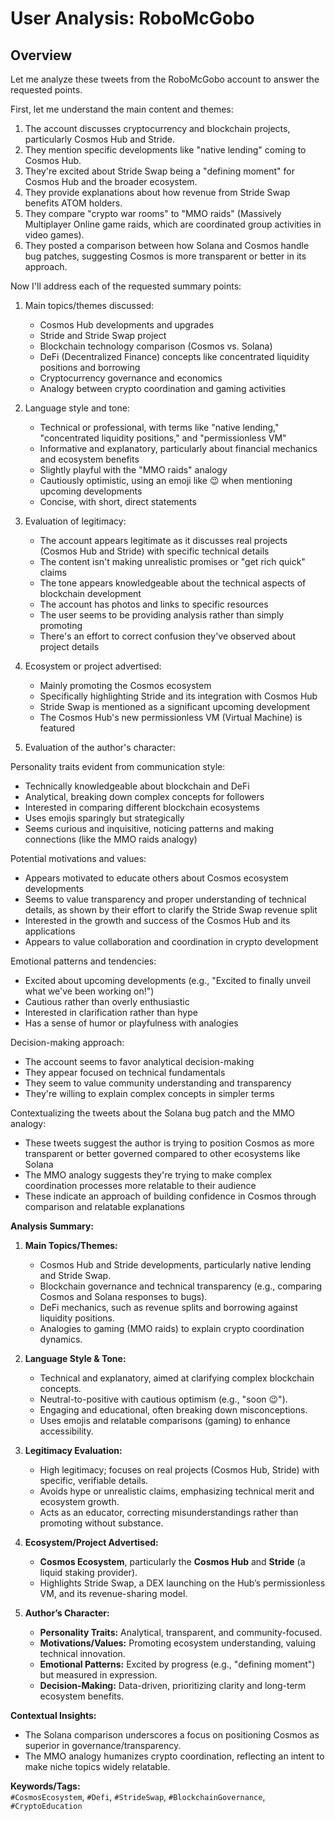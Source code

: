 # User Analysis: RoboMcGobo

## Overview

<think>
Let me analyze these tweets from the RoboMcGobo account to answer the requested points.

First, let me understand the main content and themes:

1. The account discusses cryptocurrency and blockchain projects, particularly Cosmos Hub and Stride.
2. They mention specific developments like "native lending" coming to Cosmos Hub.
3. They're excited about Stride Swap being a "defining moment" for Cosmos Hub and the broader ecosystem.
4. They provide explanations about how revenue from Stride Swap benefits ATOM holders.
5. They compare "crypto war rooms" to "MMO raids" (Massively Multiplayer Online game raids, which are coordinated group activities in video games).
6. They posted a comparison between how Solana and Cosmos handle bug patches, suggesting Cosmos is more transparent or better in its approach.

Now I'll address each of the requested summary points:

1. Main topics/themes discussed:
   - Cosmos Hub developments and upgrades
   - Stride and Stride Swap project
   - Blockchain technology comparison (Cosmos vs. Solana)
   - DeFi (Decentralized Finance) concepts like concentrated liquidity positions and borrowing
   - Cryptocurrency governance and economics
   - Analogy between crypto coordination and gaming activities

2. Language style and tone:
   - Technical or professional, with terms like "native lending," "concentrated liquidity positions," and "permissionless VM"
   - Informative and explanatory, particularly about financial mechanics and ecosystem benefits
   - Slightly playful with the "MMO raids" analogy
   - Cautiously optimistic, using an emoji like 😉 when mentioning upcoming developments
   - Concise, with short, direct statements

3. Evaluation of legitimacy:
   - The account appears legitimate as it discusses real projects (Cosmos Hub and Stride) with specific technical details
   - The content isn't making unrealistic promises or "get rich quick" claims
   - The tone appears knowledgeable about the technical aspects of blockchain development
   - The account has photos and links to specific resources
   - The user seems to be providing analysis rather than simply promoting
   - There's an effort to correct confusion they've observed about project details

4. Ecosystem or project advertised:
   - Mainly promoting the Cosmos ecosystem
   - Specifically highlighting Stride and its integration with Cosmos Hub
   - Stride Swap is mentioned as a significant upcoming development
   - The Cosmos Hub's new permissionless VM (Virtual Machine) is featured

5. Evaluation of the author's character:

Personality traits evident from communication style:
   - Technically knowledgeable about blockchain and DeFi
   - Analytical, breaking down complex concepts for followers
   - Interested in comparing different blockchain ecosystems
   - Uses emojis sparingly but strategically
   - Seems curious and inquisitive, noticing patterns and making connections (like the MMO raids analogy)

Potential motivations and values:
   - Appears motivated to educate others about Cosmos ecosystem developments
   - Seems to value transparency and proper understanding of technical details, as shown by their effort to clarify the Stride Swap revenue split
   - Interested in the growth and success of the Cosmos Hub and its applications
   - Appears to value collaboration and coordination in crypto development

Emotional patterns and tendencies:
   - Excited about upcoming developments (e.g., "Excited to finally unveil what we've been working on!")
   - Cautious rather than overly enthusiastic
   - Interested in clarification rather than hype
   - Has a sense of humor or playfulness with analogies

Decision-making approach:
   - The account seems to favor analytical decision-making
   - They appear focused on technical fundamentals
   - They seem to value community understanding and transparency
   - They're willing to explain complex concepts in simpler terms

Contextualizing the tweets about the Solana bug patch and the MMO analogy:
   - These tweets suggest the author is trying to position Cosmos as more transparent or better governed compared to other ecosystems like Solana
   - The MMO analogy suggests they're trying to make complex coordination processes more relatable to their audience
   - These indicate an approach of building confidence in Cosmos through comparison and relatable explanations
</think>

**Analysis Summary:**

1. **Main Topics/Themes:**  
   - Cosmos Hub and Stride developments, particularly native lending and Stride Swap.  
   - Blockchain governance and technical transparency (e.g., comparing Cosmos and Solana responses to bugs).  
   - DeFi mechanics, such as revenue splits and borrowing against liquidity positions.  
   - Analogies to gaming (MMO raids) to explain crypto coordination dynamics.

2. **Language Style & Tone:**  
   - Technical and explanatory, aimed at clarifying complex blockchain concepts.  
   - Neutral-to-positive with cautious optimism (e.g., "soon 😉").  
   - Engaging and educational, often breaking down misconceptions.  
   - Uses emojis and relatable comparisons (gaming) to enhance accessibility.

3. **Legitimacy Evaluation:**  
   - High legitimacy; focuses on real projects (Cosmos Hub, Stride) with specific, verifiable details.  
   - Avoids hype or unrealistic claims, emphasizing technical merit and ecosystem growth.  
   - Acts as an educator, correcting misunderstandings rather than promoting without substance.

4. **Ecosystem/Project Advertised:**  
   - **Cosmos Ecosystem**, particularly the **Cosmos Hub** and **Stride** (a liquid staking provider).  
   - Highlights Stride Swap, a DEX launching on the Hub’s permissionless VM, and its revenue-sharing model.

5. **Author’s Character:**  
   - **Personality Traits:** Analytical, transparent, and community-focused.  
   - **Motivations/Values:** Promoting ecosystem understanding, valuing technical innovation.  
   - **Emotional Patterns:** Excited by progress (e.g., "defining moment") but measured in expression.  
   - **Decision-Making:** Data-driven, prioritizing clarity and long-term ecosystem benefits.  

**Contextual Insights:**  
- The Solana comparison underscores a focus on positioning Cosmos as superior in governance/transparency.  
- The MMO analogy humanizes crypto coordination, reflecting an intent to make niche topics widely relatable.  

**Keywords/Tags:**  
`#CosmosEcosystem`, `#Defi`, `#StrideSwap`, `#BlockchainGovernance`, `#CryptoEducation`